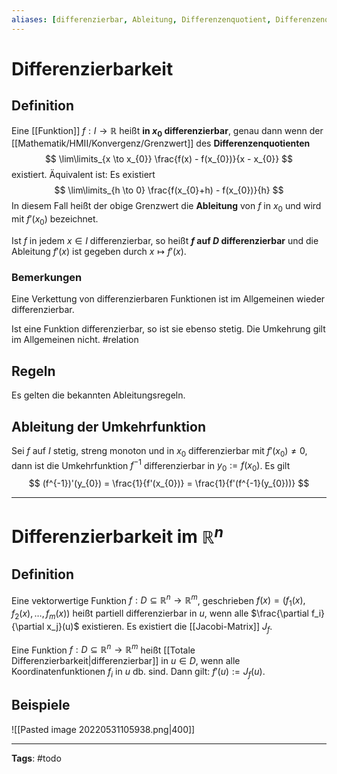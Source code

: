 ```yaml
---
aliases: [differenzierbar, Ableitung, Differenzenquotient, Differenzenquotienten]
---
```


# Differenzierbarkeit
## Definition
Eine [[Funktion]] $f: I \to \mathbb{R}$ heißt **in $x_{0}$ differenzierbar**, genau dann wenn der [[Mathematik/HMII/Konvergenz/Grenzwert]] des **Differenzenquotienten**
$$
\lim\limits_{x \to x_{0}} \frac{f(x) - f(x_{0})}{x - x_{0}}
$$
existiert. Äquivalent ist: Es existiert
$$
\lim\limits_{h \to 0} \frac{f(x_{0}+h) - f(x_{0})}{h}
$$
In diesem Fall heißt der obige Grenzwert die **Ableitung** von $f$ in $x_{0}$ und wird mit $f'(x_{0})$ bezeichnet.

Ist $f$ in jedem $x \in I$ differenzierbar, so heißt **$f$ auf $D$ differenzierbar** und die Ableitung $f'(x)$ ist gegeben durch $x \mapsto f'(x)$.

### Bemerkungen
Eine Verkettung von differenzierbaren Funktionen ist im Allgemeinen wieder differenzierbar.

Ist eine Funktion differenzierbar, so ist sie ebenso stetig. Die Umkehrung gilt im Allgemeinen nicht. #relation 

## Regeln
Es gelten die bekannten Ableitungsregeln.

## Ableitung der Umkehrfunktion
Sei $f$ auf $I$ stetig, streng monoton und in $x_{0}$ differenzierbar mit $f'(x_{0}) \neq 0$, dann ist die Umkehrfunktion $f^{-1}$ differenzierbar in $y_{0} := f(x_{0})$. Es gilt
$$
(f^{-1})'(y_{0}) = \frac{1}{f'(x_{0})} = \frac{1}{f'(f^{-1}(y_{0}))}
$$

---
# Differenzierbarkeit im $\mathbb{R}^{n}$
## Definition
Eine vektorwertige Funktion $f: D \subseteq \mathbb{R}^{n}\to \mathbb{R}^m$, geschrieben $f(x) = (f_1(x),f_2(x),\dots,f_m(x))$ heißt partiell differenzierbar in $u$, wenn alle $\frac{\partial f_i}{\partial x_j}(u)$ existieren. Es existiert die [[Jacobi-Matrix]] $J_f$.

Eine Funktion $f: D\subseteq \mathbb{R}^{n}\to \mathbb{R}^m$ heißt [[Totale Differenzierbarkeit|differenzierbar]] in $u \in D$, wenn alle Koordinatenfunktionen $f_i$ in $u$ db. sind. Dann gilt: $f'(u) := J_f(u)$.

## Beispiele
![[Pasted image 20220531105938.png|400]]

---
**Tags**: #todo 